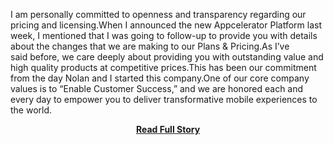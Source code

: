 <p>I am personally committed to openness and transparency regarding our pricing and licensing.When I announced the new Appcelerator Platform last week, I mentioned that I was going to follow-up to provide you with details about the changes that we are making to our Plans & Pricing.As I’ve said before, we care deeply about providing you with outstanding value and high quality products at competitive prices.This has been our commitment from the day Nolan and I started this company.One of our core company values is to “Enable Customer Success,” and we are honored each and every day to empower you to deliver transformative mobile experiences to the world.</p>
<center><p><a href="http://developer.appcelerator.com/blog/2013/04/appcelerator-platform-pricing-updates.html" style='padding:25px; font-sze:18px; font-weight: bold;'>Read Full Story</a></p></center>
